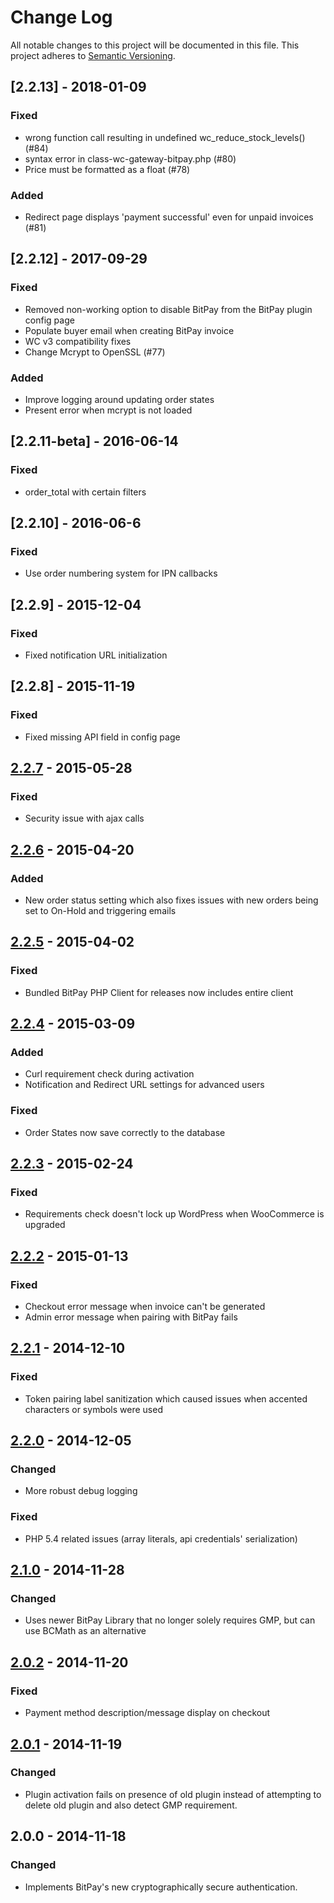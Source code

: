 # Change Log
All notable changes to this project will be documented in this file.
This project adheres to [Semantic Versioning](http://semver.org/).

## [2.2.13] - 2018-01-09
### Fixed
- wrong function call resulting in undefined wc_reduce_stock_levels() (#84)
- syntax error in class-wc-gateway-bitpay.php (#80)
- Price must be formatted as a float (#78)

### Added
- Redirect page displays 'payment successful' even for unpaid invoices (#81)

## [2.2.12] - 2017-09-29
### Fixed
- Removed non-working option to disable BitPay from the BitPay plugin config page
- Populate buyer email when creating BitPay invoice
- WC v3 compatibility fixes
- Change Mcrypt to OpenSSL (#77)

### Added
- Improve logging around updating order states
- Present error when mcrypt is not loaded

## [2.2.11-beta] - 2016-06-14
### Fixed
- order_total with certain filters

## [2.2.10] - 2016-06-6
### Fixed
- Use order numbering system for IPN callbacks

## [2.2.9] - 2015-12-04
### Fixed
- Fixed notification URL initialization

## [2.2.8] - 2015-11-19
### Fixed
- Fixed missing API field in config page

## [2.2.7] - 2015-05-28
### Fixed
- Security issue with ajax calls

## [2.2.6] - 2015-04-20
### Added
- New order status setting which also fixes issues with new orders being set to On-Hold and triggering emails

## [2.2.5] - 2015-04-02
### Fixed
- Bundled BitPay PHP Client for releases now includes entire client

## [2.2.4] - 2015-03-09
### Added
- Curl requirement check during activation
- Notification and Redirect URL settings for advanced users

### Fixed
- Order States now save correctly to the database

## [2.2.3] - 2015-02-24
### Fixed
- Requirements check doesn't lock up WordPress when WooCommerce is upgraded

## [2.2.2] - 2015-01-13
### Fixed
- Checkout error message when invoice can't be generated
- Admin error message when pairing with BitPay fails

## [2.2.1] - 2014-12-10
### Fixed
- Token pairing label sanitization which caused issues when accented characters or symbols were used

## [2.2.0] - 2014-12-05
### Changed
- More robust debug logging

### Fixed
- PHP 5.4 related issues (array literals, api credentials' serialization)

## [2.1.0] - 2014-11-28
### Changed
- Uses newer BitPay Library that no longer solely requires GMP, but can use BCMath as an alternative

## [2.0.2] - 2014-11-20
### Fixed
- Payment method description/message display on checkout

## [2.0.1] - 2014-11-19
### Changed
- Plugin activation fails on presence of old plugin instead of attempting to delete old plugin and also detect GMP requirement.

## 2.0.0 - 2014-11-18
### Changed
- Implements BitPay's new cryptographically secure authentication.

[unreleased]: https://github.com/bitpay/woocommerce-plugin/compare/v2.2.7...HEAD
[2.2.7]: https://github.com/bitpay/woocommerce-plugin/compare/v2.2.6...v2.2.7
[2.2.6]: https://github.com/bitpay/woocommerce-plugin/compare/v2.2.5...v2.2.6
[2.2.5]: https://github.com/bitpay/woocommerce-plugin/compare/v2.2.4...v2.2.5
[2.2.4]: https://github.com/bitpay/woocommerce-plugin/compare/v2.2.3...v2.2.4
[2.2.3]: https://github.com/bitpay/woocommerce-plugin/compare/v2.2.2...v2.2.3
[2.2.2]: https://github.com/bitpay/woocommerce-plugin/compare/v2.2.1...v2.2.2
[2.2.1]: https://github.com/bitpay/woocommerce-plugin/compare/v2.2.0...v2.2.1
[2.2.0]: https://github.com/bitpay/woocommerce-plugin/compare/v2.1.0...v2.2.0
[2.1.0]: https://github.com/bitpay/woocommerce-plugin/compare/v2.0.2...v2.1.0
[2.0.2]: https://github.com/bitpay/woocommerce-plugin/compare/v2.0.1...v2.0.2
[2.0.1]: https://github.com/bitpay/woocommerce-plugin/compare/v2.0.0...v2.0.1
